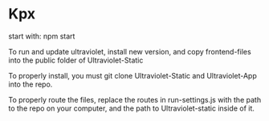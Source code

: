 # Kpx

start with: npm start

To run and update ultraviolet, install new version, and copy frontend-files into the public folder of Ultraviolet-Static

To properly install, you must git clone Ultraviolet-Static and Ultraviolet-App into the repo.

To properly route the files, replace the routes in run-settings.js with the path to the repo on your computer, and the path to Ultraviolet-static inside of it.

